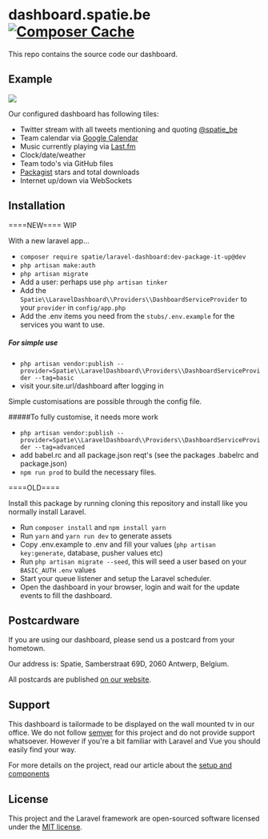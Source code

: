# dashboard.spatie.be [![Composer Cache](https://shield.with.social/cc/github/spatie/dashboard.spatie.be/master.svg?style=flat-square)](https://packagist.org/packages/laravel/framework)

This repo contains the source code our dashboard.

## Example

<img style="max-width:100%; height: auto" src="http://spatie.github.io/dashboard.spatie.be/images/screenshot20170620.jpg">

Our configured dashboard has following tiles:

- Twitter stream with all tweets mentioning and quoting [@spatie_be](https://twitter.com/spatie_be)
- Team calendar via [Google Calendar](https://google.com/calendar)
- Music currently playing via [Last.fm](https://last.fm)
- Clock/date/weather
- Team todo's via GitHub files
- [Packagist](https://packagist.org/) stars and total downloads
- Internet up/down via WebSockets

## Installation

====NEW==== WIP

With a new laravel app...

 - `composer require spatie/laravel-dashboard:dev-package-it-up@dev`
 - `php artisan make:auth`
 - `php artisan migrate`
 - Add a user: perhaps use `php artisan tinker`
 - Add the `Spatie\\LaravelDashboard\\Providers\\DashboardServiceProvider` to your `provider` in `config/app.php`
 - Add the .env items you need from the `stubs/.env.example` for the services you want to use.
 
##### For simple use 
- `php artisan vendor:publish --provider=Spatie\\LaravelDashboard\\Providers\\DashboardServiceProvider --tag=basic`
- visit your.site.url/dashboard after logging in

Simple customisations are possible through the config file.

#####To fully customise, it needs more work
- `php artisan vendor:publish --provider=Spatie\\LaravelDashboard\\Providers\\DashboardServiceProvider --tag=advanced`
- add babel.rc and all package.json reqt's (see the packages .babelrc and package.json)
- `npm run prod` to build the necessary files. 

====OLD====

Install this package by running cloning this repository and install like you normally install Laravel.

- Run `composer install` and `npm install yarn`
- Run `yarn` and `yarn run dev` to generate assets
- Copy .env.example to .env and fill your values (`php artisan key:generate`, database, pusher values etc)
- Run `php artisan migrate --seed`, this will seed a user based on your `BASIC_AUTH` `.env` values
- Start your queue listener and setup the Laravel scheduler.
- Open the dashboard in your browser, login and wait for the update events to fill the dashboard.

## Postcardware

If you are using our dashboard, please send us a postcard from your hometown.

Our address is: Spatie, Samberstraat 69D, 2060 Antwerp, Belgium.

All postcards are published [on our website](https://spatie.be/en/opensource/postcards).

## Support
This dashboard is tailormade to be displayed on the wall mounted tv in our office. We do not follow [semver](http://semver.org) for this project and do not provide support whatsoever. However if you're a bit familiar with Laravel and Vue you should easily find your way.

For more details on the project, read our article about the [setup and components](https://murze.be/2017/06/building-realtime-dashboard-powered-laravel-vue-2017-edition/)

## License

This project and the Laravel framework are open-sourced software licensed under the [MIT license](http://opensource.org/licenses/MIT).
